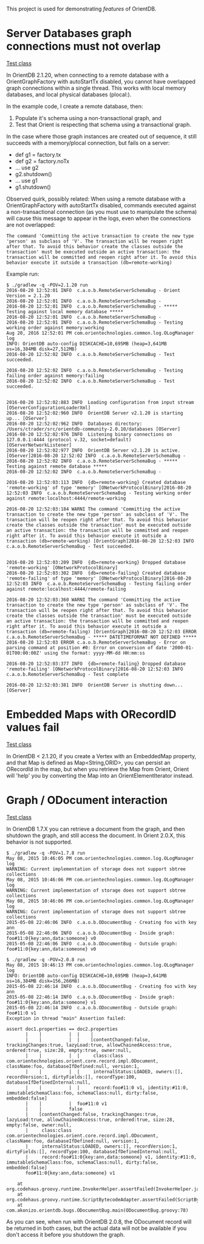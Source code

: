 This project is used for demonstrating *features* of OrientDB.

# Server Databases graph connections must not overlap

[Test class](../blob/master/src/main/groovy/com/akonizo/orientdb/RemoteServerSchemaBug.groovy)

In OrientDB 2.1.20, when connecting to a remote database with a OrientGraphFactory with autoStartTx disabled, you cannot have overlapped graph connections within a single thread. This works with local memory databases, and local physical databases (plocal:). 

In the example code, I create a remote database, then:
 1. Populate it's schema using a non-transactional graph, and 
 1. Test that Orient is respecting that schema using a transactional graph.

In the case where those graph instances are created out of sequence, it still succeeds with a memory/plocal connection, but fails on a server:
 * def g1 = factory.tx
 * def g2 = factory.noTx
 * ... use g2
 * g2.shutdown()
 * ... use g1
 * g1.shutdown()

Observed quirk, possibly related: When using a remote database with a OrientGraphFactory with autoStartTx disabled, commands executed against a non-transactional connection (as you must use to manipulate the schema) will cause this message to appear in the logs, even when the connections are not overlapped:

```
The command 'Committing the active transaction to create the new type 'person' as subclass of 'V'. The transaction will be reopen right after that. To avoid this behavior create the classes outside the transaction' must be executed outside an active transaction: the transaction will be committed and reopen right after it. To avoid this behavior execute it outside a transaction (db=remote-working)
```

Example run:

```
$ ./gradlew -q -POV=2.1.20 run
2016-08-20 12:52:01 INFO  c.a.o.b.RemoteServerSchemaBug - Orient Version = 2.1.20
2016-08-20 12:52:01 INFO  c.a.o.b.RemoteServerSchemaBug -
2016-08-20 12:52:01 INFO  c.a.o.b.RemoteServerSchemaBug - ***** Testing against local memory database *****
2016-08-20 12:52:01 INFO  c.a.o.b.RemoteServerSchemaBug -
2016-08-20 12:52:01 INFO  c.a.o.b.RemoteServerSchemaBug - Testing working order against memory:working
Aug 20, 2016 12:52:01 PM com.orientechnologies.common.log.OLogManager log
INFO: OrientDB auto-config DISKCACHE=10,695MB (heap=3,641MB os=16,384MB disk=27,512MB)
2016-08-20 12:52:02 INFO  c.a.o.b.RemoteServerSchemaBug - Test succeeded.

2016-08-20 12:52:02 INFO  c.a.o.b.RemoteServerSchemaBug - Testing failing order against memory:failing
2016-08-20 12:52:02 INFO  c.a.o.b.RemoteServerSchemaBug - Test succeeded.


2016-08-20 12:52:02:883 INFO  Loading configuration from input stream [OServerConfigurationLoaderXml]
2016-08-20 12:52:02:960 INFO  OrientDB Server v2.1.20 is starting up... [OServer]
2016-08-20 12:52:02:962 INFO  Databases directory: /Users/ctrader/src/orientdb-community-2.0.10/databases [OServer]
2016-08-20 12:52:02:976 INFO  Listening binary connections on 127.0.0.1:4444 (protocol v.32, socket=default) [OServerNetworkListener]
2016-08-20 12:52:02:977 INFO  OrientDB Server v2.1.20 is active. [OServer]2016-08-20 12:52:02 INFO  c.a.o.b.RemoteServerSchemaBug -
2016-08-20 12:52:02 INFO  c.a.o.b.RemoteServerSchemaBug - ***** Testing against remote database *****
2016-08-20 12:52:02 INFO  c.a.o.b.RemoteServerSchemaBug -

2016-08-20 12:52:03:113 INFO  {db=remote-working} Created database 'remote-working' of type 'memory' [ONetworkProtocolBinary]2016-08-20 12:52:03 INFO  c.a.o.b.RemoteServerSchemaBug - Testing working order against remote:localhost:4444/remote-working

2016-08-20 12:52:03:184 WARNI The command 'Committing the active transaction to create the new type 'person' as subclass of 'V'. The transaction will be reopen right after that. To avoid this behavior create the classes outside the transaction' must be executed outside an active transaction: the transaction will be committed and reopen right after it. To avoid this behavior execute it outside a transaction (db=remote-working) [OrientGraph]2016-08-20 12:52:03 INFO  c.a.o.b.RemoteServerSchemaBug - Test succeeded.


2016-08-20 12:52:03:209 INFO  {db=remote-working} Dropped database 'remote-working' [ONetworkProtocolBinary]
2016-08-20 12:52:03:302 INFO  {db=remote-failing} Created database 'remote-failing' of type 'memory' [ONetworkProtocolBinary]2016-08-20 12:52:03 INFO  c.a.o.b.RemoteServerSchemaBug - Testing failing order against remote:localhost:4444/remote-failing

2016-08-20 12:52:03:360 WARNI The command 'Committing the active transaction to create the new type 'person' as subclass of 'V'. The transaction will be reopen right after that. To avoid this behavior create the classes outside the transaction' must be executed outside an active transaction: the transaction will be committed and reopen right after it. To avoid this behavior execute it outside a transaction (db=remote-failing) [OrientGraph]2016-08-20 12:52:03 ERROR c.a.o.b.RemoteServerSchemaBug - ***** DATETIMEFORMAT NOT DEFINED *****
2016-08-20 12:52:03 ERROR c.a.o.b.RemoteServerSchemaBug - Error on parsing command at position #0: Error on conversion of date '2000-01-01T00:00:00Z' using the format: yyyy-MM-dd HH:mm:ss

2016-08-20 12:52:03:377 INFO  {db=remote-failing} Dropped database 'remote-failing' [ONetworkProtocolBinary]2016-08-20 12:52:03 INFO  c.a.o.b.RemoteServerSchemaBug - Test complete

2016-08-20 12:52:03:381 INFO  OrientDB Server is shutting down... [OServer]
```

# Embedded Maps with ORecordID values fail

[Test class](../blob/master/src/main/groovy/com/akonizo/orientdb/VertexMapBug.groovy)

In OrientDB < 2.1.20, if you create a Vertex with an EmbeddedMap property, and that Map is defined as Map<String,ORID>, you can persist an ORecordId in the map, but when you retrieve the Map from Orient, Orient will 'help' you by converting the Map into an OrientElementIterator instead.

# Graph / ODocument interaction

[Test class](../blob/master/src/main/groovy/com/akonizo/orientdb/ODocumentBug.groovy)

In OrientDB 1.7.X you can retrieve a document from the graph, and then shutdown the graph, and still access the document.  In Orient 2.0.X, this behavior is not supported.

```
$ ./gradlew -q -POV=1.7.8 run
May 08, 2015 10:46:05 PM com.orientechnologies.common.log.OLogManager log
WARNING: Current implementation of storage does not support sbtree collections
May 08, 2015 10:46:06 PM com.orientechnologies.common.log.OLogManager log
WARNING: Current implementation of storage does not support sbtree collections
May 08, 2015 10:46:06 PM com.orientechnologies.common.log.OLogManager log
WARNING: Current implementation of storage does not support sbtree collections
2015-05-08 22:46:06 INFO  c.a.o.b.ODocumentBug - Creating foo with key ann
2015-05-08 22:46:06 INFO  c.a.o.b.ODocumentBug - Inside graph:  foo#11:0{key:ann,data:someone} v0
2015-05-08 22:46:06 INFO  c.a.o.b.ODocumentBug - Outside graph: foo#11:0{key:ann,data:someone} v0

$ ./gradlew -q -POV=2.0.8 run
May 08, 2015 10:46:13 PM com.orientechnologies.common.log.OLogManager log
INFO: OrientDB auto-config DISKCACHE=10,695MB (heap=3,641MB os=16,384MB disk=156,266MB)
2015-05-08 22:46:14 INFO  c.a.o.b.ODocumentBug - Creating foo with key ann
2015-05-08 22:46:14 INFO  c.a.o.b.ODocumentBug - Inside graph:  foo#11:0{key:ann,data:someone} v1
2015-05-08 22:46:14 INFO  c.a.o.b.ODocumentBug - Outside graph: foo#11:0 v1
Exception in thread "main" Assertion failed:

assert doc1.properties == doc2.properties
       |    |          |  |    |
       |    |          |  |    [contentChanged:false, trackingChanges:true, lazyLoad:true, allowChainedAccess:true, ordered:true, size:28, empty:true, owner:null, 
       |    |          |  |     class:class com.orientechnologies.orient.core.record.impl.ODocument, className:foo, databaseIfDefined:null, version:1, 
       |    |          |  |     internalStatus:LOADED, owners:[], recordVersion:1, dirtyFields:[], recordType:100, databaseIfDefinedInternal:null, 
       |    |          |  |     record:foo#11:0 v1, identity:#11:0, immutableSchemaClass:foo, schemaClass:null, dirty:false, embedded:false]
       |    |          |  foo#11:0 v1
       |    |          false
       |    [contentChanged:false, trackingChanges:true, lazyLoad:true, allowChainedAccess:true, ordered:true, size:28, empty:false, owner:null, 
       |     class:class com.orientechnologies.orient.core.record.impl.ODocument, className:foo, databaseIfDefined:null, version:1, 
       |     internalStatus:LOADED, owners:[], recordVersion:1, dirtyFields:[], recordType:100, databaseIfDefinedInternal:null, 
       |     record:foo#11:0{key:ann,data:someone} v1, identity:#11:0, immutableSchemaClass:foo, schemaClass:null, dirty:false, embedded:false]
       foo#11:0{key:ann,data:someone} v1

    at org.codehaus.groovy.runtime.InvokerHelper.assertFailed(InvokerHelper.java:399)
    at org.codehaus.groovy.runtime.ScriptBytecodeAdapter.assertFailed(ScriptBytecodeAdapter.java:648)
    at com.akonizo.orientdb.bugs.ODocumentBug.main(ODocumentBug.groovy:78)
```

As you can see, when run with OrientDB 2.0.8, the ODocument record will be returned in both cases, but the actual data will not be available if you don't access it before you shutdown the graph.
